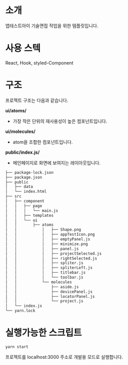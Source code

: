 # 소개

앱테스트아이 기술면접 작업을 위한 템플릿입니다.

# 사용 스텍

React, Hook, styled-Component

# 구조

프로젝트 구조는 다음과 같습니다.

**ui/atoms/**

- 가장 작은 단위의 재사용성이 높은 컴포넌트입니다.

**ui/molecules/**

- atom을 조합한 컴포넌트입니다.

**public/index.js/**

- 메인페이지로 화면에 보여지는 레이아웃입니다.

```bash
├── package-lock.json
├── package.json
├── public
│   ├── data
│   └── index.html
├── src
│   ├── component
│   │   ├── page
│   │   │   └── main.js
│   │   ├── templates
│   │   └── ui
│   │       ├── atoms
│   │   		│   ├── Shape.png
│   │   		│   ├── appTestIcon.png
│   │   		│   ├── emptyPanel.js
│   │   		│   ├── minimize.png
│   │   		│   ├── panel.js
│   │   		│   ├── projectSelected.js
│   │   		│   ├── rightSelected.js
│   │   		│   ├── spliter.js
│   │   		│   ├── spliterLeft.js
│   │   		│   ├── titlebar.js
│   │   		│   └── toolbar.js
│   │   		└── molecules
│   │       		├── aside.js
│   │       		├── devicePanel.js
│   │       		├── locatorPanel.js
│   │       		└── project.js
│   └── index.js
└── yarn.lock
```

# 실행가능한 스크립트

`yarn start`

프로젝트를 localhost:3000 주소로 개발용 모드로 실행합니다.
